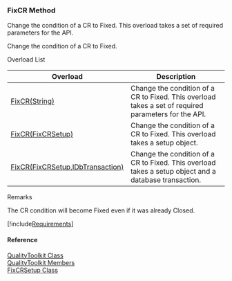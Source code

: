 ﻿### FixCR Method

Change the condition of a CR to Fixed. This overload takes a set of required parameters for the API.

Change the condition of a CR to Fixed.

Overload List

| Overload | Description |
| --- | --- |
| [FixCR(String)](FChoice.Toolkits.Clarify~FChoice.Toolkits.Clarify.Quality.QualityToolkit~FixCR(String).md) | Change the condition of a CR to Fixed. This overload takes a set of required parameters for the API.   |
| [FixCR(FixCRSetup)](FChoice.Toolkits.Clarify~FChoice.Toolkits.Clarify.Quality.QualityToolkit~FixCR(FixCRSetup).md) | Change the condition of a CR to Fixed. This overload takes a setup object.   |
| [FixCR(FixCRSetup,IDbTransaction)](FChoice.Toolkits.Clarify~FChoice.Toolkits.Clarify.Quality.QualityToolkit~FixCR(FixCRSetup,IDbTransaction).md) | Change the condition of a CR to Fixed. This overload takes a setup object and a database transaction.   |

Remarks

The CR condition will become Fixed even if it was already Closed.

[!include[Requirements](../partials/requirements.md)]



#### Reference

[QualityToolkit Class](FChoice.Toolkits.Clarify~FChoice.Toolkits.Clarify.Quality.QualityToolkit.md)  
[QualityToolkit Members](FChoice.Toolkits.Clarify~FChoice.Toolkits.Clarify.Quality.QualityToolkit_members.md)  
[FixCRSetup Class](FChoice.Toolkits.Clarify~FChoice.Toolkits.Clarify.Quality.FixCRSetup.md)